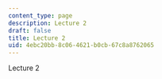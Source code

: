 ```yaml
---
content_type: page
description: Lecture 2
draft: false
title: Lecture 2
uid: 4ebc20bb-8c06-4621-b0cb-67c8a8762065
---
```

Lecture 2